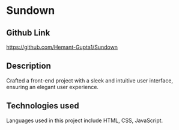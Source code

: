 # Sundown


## Github Link
https://github.com/Hemant-Gupta1/Sundown


## Description
Crafted a front-end project with a sleek and intuitive user interface, ensuring an elegant user experience.


## Technologies used
Languages used in this project include HTML, CSS, JavaScript.


